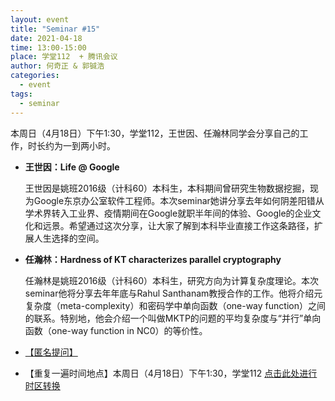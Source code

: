 ```yaml
---
layout: event
title: "Seminar #15"
date: 2021-04-18
time: 13:00-15:00
place: 学堂112  + 腾讯会议
author: 何奇正 & 郭铖浩
categories:
  - event
tags:
  - seminar
---
```


本周日（4月18日）下午1:30，学堂112，王世因、任瀚林同学会分享自己的工作，时长约为一到两小时。

* **王世因：Life @ Google**
  
  王世因是姚班2016级（计科60）本科生，本科期间曾研究生物数据挖掘，现为Google东京办公室软件工程师。本次seminar她讲分享去年如何阴差阳错从学术界转入工业界、疫情期间在Google就职半年间的体验、Google的企业文化和远景。希望通过这次分享，让大家了解到本科毕业直接工作这条路径，扩展人生选择的空间。

* **任瀚林：Hardness of KT characterizes parallel cryptography**
  
  任瀚林是姚班2016级（计科60）本科生，研究方向为计算复杂度理论。本次seminar他将分享去年年底与Rahul Santhanam教授合作的工作。他将介绍元复杂度（meta-complexity）和密码学中单向函数（one-way function）之间的联系。特别地，他会介绍一个叫做MKTP的问题的平均复杂度与“并行”单向函数（one-way function in NC0）的等价性。

* <a href="https://www.tapechat.net/u/X7Q2CV/V2QRQF5M">【匿名提问】</a>

* 【重复一遍时间地点】本周日（4月18日）下午1:30，学堂112 <a href="https://tinyurl.com/2k55e2jj">点击此处进行时区转换</a>

